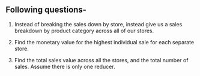 ## Following questions-

1) Instead of breaking the sales down by store, instead give us a sales breakdown by product category across all of our stores.
  
2) Find the monetary value for the highest individual sale for each separate store.
  
3) Find the total sales value across all the stores, and the total number of sales. Assume there is only one reducer.
